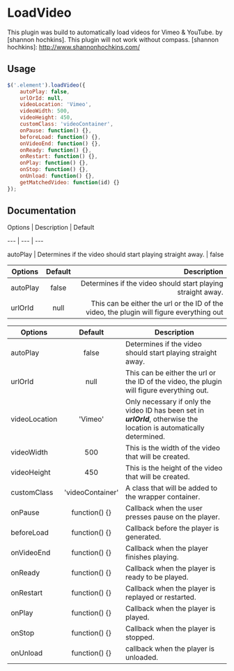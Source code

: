 LoadVideo
===============

This plugin was build to automatically load videos for Vimeo & YouTube.
by [shannon hochkins]. This plugin will not work without compass.
[shannon hochkins]: http://www.shannonhochkins.com/

Usage
--------------

```javascript
$('.element').loadVideo({
    autoPlay: false,
    urlOrId: null,
    videoLocation: 'Vimeo',
    videoWidth: 500,
    videoHeight: 450, 
    customClass: 'videoContainer',
    onPause: function() {},
    beforeLoad: function() {},
    onVideoEnd: function() {},
    onReady: function() {},
    onRestart: function() {},
    onPlay: function() {},
    onStop: function() {},
    onUnload: function() {},
    getMatchedVideo: function(id) {}
});
```


Documentation
--------------

Options | Description | Default

--- | --- | ---

autoPlay | Determines if the video should start playing straight away. | false


| Options        | Default           | Description  |
| ------------- |:-------------:| -----:|
| autoPlay | false | Determines if the video should start playing straight away.  |
| urlOrId | null | This can be either the url or the ID of the video, the plugin will figure everything out |




| Options         | Default               | Description | 
| ----------------|:---------------------:|-------------|
| autoPlay        | false                 | Determines if the video should start playing straight away. |
| urlOrId         | null                  | This can be either the url or the ID of the video, the plugin will figure everything out. |
| videoLocation   | 'Vimeo'               | Only necessary if only the video ID has been set in ***urlOrId***, otherwise the location is automatically determined. |
| videoWidth      | 500                   | This is the width of the video that will be created. |
| videoHeight     | 450                   | This is the height of the video that will be created. |
| customClass     | 'videoContainer'      | A class that will be added to the wrapper container. |
| onPause         | function() {}         | Callback when the user presses pause on the player. |
| beforeLoad      | function() {}         | Callback before the player is generated. |
| onVideoEnd      | function() {}         | Callback when the player finishes playing. |
| onReady         | function() {}         | Callback when the player is ready to be played. |
| onRestart       | function() {}         | Callback when the player is replayed or restarted. |
| onPlay          | function() {}         | Callback when the player is played. |
| onStop          | function() {}         | Callback when the player is stopped. |
| onUnload        | function() {}         | callback when the player is unloaded. |





